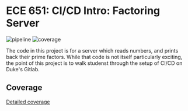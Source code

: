 ECE 651: CI/CD Intro: Factoring Server
======================================
![pipeline](https://gitlab.oit.duke.edu/ys386/ece651-sp23-team8-riskgame/badges/master/pipeline.svg)
![coverage](https://gitlab.oit.duke.edu/ys386/ece651-sp23-team8-riskgame/badges/master/coverage.svg?job=test)

The code in this project is for a server which reads
numbers, and prints back their prime factors.  While
that code is not itself particularly exciting, the point
of this project is to walk studenst through the setup of 
CI/CD on Duke's Gitlab.

## Coverage
[Detailed coverage](https://ys386.pages.oit.duke.edu/ece651-sp23-team8-riskgame/dashboard.html)



